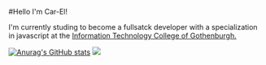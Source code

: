 #Hello I'm Car-El!

I'm currently studing to become a fullsatck developer with a specialization in javascript at the <ins>Information Technology College of Gothenburgh.


[![Anurag's GitHub stats](https://github-readme-stats.vercel.app/api?username=Car-ElWilliams?langs_count)](https://github.com/anuraghazra/github-readme-stats)
![](https://komarev.com/ghpvc/?username=your-github-username)
<!--
**Car-ElWilliams/Car-ElWilliams** is a ✨ _special_ ✨ repository because its `README.md` (this file) appears on your GitHub profile.

Here are some ideas to get you started:

- 🔭 I’m currently working on ...
- 🌱 I’m currently learning ...
- 👯 I’m looking to collaborate on ...
- 🤔 I’m looking for help with ...
- 💬 Ask me about ...
- 📫 How to reach me: ...
- 😄 Pronouns: ...
- ⚡ Fun fact: ...
-->
